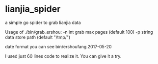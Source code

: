 # lianjia_spider

a simple go spider to grab lianjia data

Usage of ./bin/grab_ershou:
  -n int
        grab max pages (default 100)
  -p string
        data store path (default "/tmp/")

date format you can see bin/ershoufang.2017-05-20

I used just 60 lines code to realize it.
You can give it a try.
